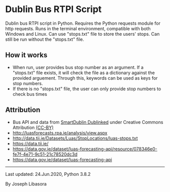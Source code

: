 # Dublin Bus RTPI Script

Dublin bus RTPI script in Python. Requires the Python requests module for http requests. Runs in the terminal environment, compatible with both Windows and Linux. Can use "stops.txt" file to store the users' stops. Can still be run without the "stops.txt" file.

## How it works
- When run, user provides bus stop number as an argument. If a "stops.txt" file exists, it will check the file as a dictionary against the provided arguement. Through this, keywords can be used as keys for stop numbers.
- If there is no "stops.txt" file, the user can only provide stop numbers to check bus times

## Attribution
- Bus API and data from [SmartDublin Dublinked](https://data.smartdublin.ie/dataset/real-time-passenger-information-rtpi-for-dublin-bus-bus-eireann-luas-and-irish-rail) under Creative Commons Attribution [(CC-BY)](http://opendefinition.org/licenses/cc-by/)
- http://luasforecasts.rpa.ie/analysis/view.aspx
- http://data.tii.ie/Datasets/Luas/StopLocations/luas-stops.txt
- https://data.tii.ie/
- https://data.gov.ie/dataset/luas-forecasting-api/resource/078346e0-fe7f-4e71-9c51-21c78520dc3d
- https://data.gov.ie/dataset/luas-forecasting-api

-----------------------

Last updated: 24.Jun.2020, Python 3.8.2

By Joseph Libasora
